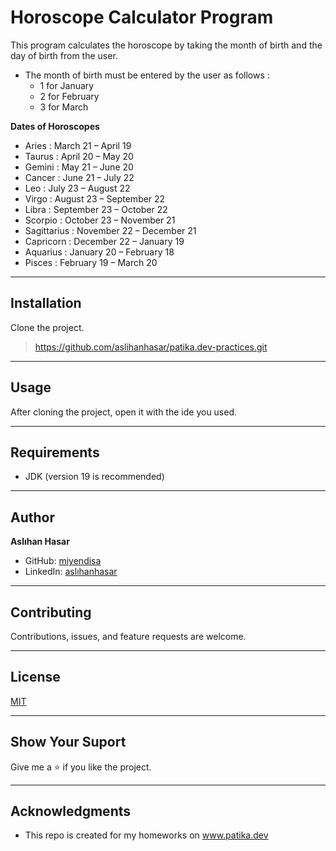 # Horoscope Calculator Program

This program calculates the horoscope by taking the month 
of birth and the day of birth from the user. 

* The month of birth must be entered by the user as follows :
  * 1 for January
  * 2 for February
  * 3 for March

**Dates of Horoscopes**
* Aries : March 21 – April 19
* Taurus : April 20 – May 20
* Gemini : May 21 – June 20
* Cancer : June 21 – July 22
* Leo : July 23 – August 22
* Virgo : August 23 – September 22
* Libra : September 23 – October 22
* Scorpio : October 23 – November 21
* Sagittarius : November 22 – December 21
* Capricorn : December 22 – January 19
* Aquarius : January 20 – February 18
* Pisces : February 19 – March 20


---


## Installation
Clone the project.
> https://github.com/aslihanhasar/patika.dev-practices.git
---

## Usage
After cloning the project, open it with the ide you used.

---

## Requirements
* JDK (version 19 is recommended)

---

## Author
**Aslıhan Hasar**

* GitHub: [miyendisa](https://github.com/miyendisa)
* LinkedIn: [aslıhanhasar](https://www.linkedin.com/in/asl%C4%B1hanhasar
  )
---

## Contributing
Contributions, issues, and feature requests are welcome.

---

## License

[MIT](https://choosealicense.com/licenses/mit/)

---

## Show Your Suport
Give me a &#11088; if you like the project.

---

## Acknowledgments
* This repo is created for my homeworks on www.patika.dev
